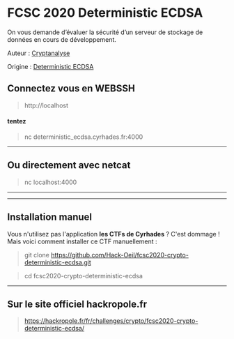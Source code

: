 # FCSC 2020 Deterministic ECDSA

On vous demande d’évaluer la sécurité d’un serveur de stockage de données en cours de développement.



Auteur : [Cryptanalyse](https://twitter.com/Cryptanalyse)


Origine : [Deterministic ECDSA](https://hackropole.fr/fr/challenges/crypto/fcsc2020-crypto-deterministic-ecdsa/)


## Connectez vous en WEBSSH
> http://localhost

#### tentez 
> nc deterministic_ecdsa.cyrhades.fr:4000


-----------

## Ou directement avec netcat
> nc localhost:4000

-----------

-----------

## Installation manuel
Vous n'utilisez pas l'application **les CTFs de Cyrhades** ? C'est dommage !
Mais voici comment installer ce CTF manuellement :

> git clone https://github.com/Hack-Oeil/fcsc2020-crypto-deterministic-ecdsa.git

> cd fcsc2020-crypto-deterministic-ecdsa


-----------

## Sur le site officiel hackropole.fr
> https://hackropole.fr/fr/challenges/crypto/fcsc2020-crypto-deterministic-ecdsa/